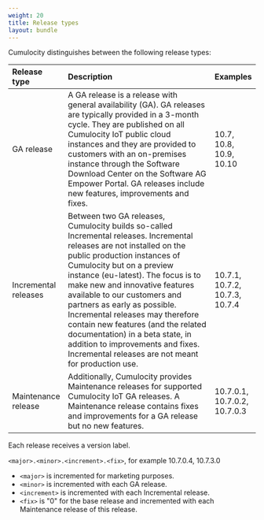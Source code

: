 ```yaml
---
weight: 20
title: Release types
layout: bundle
---
```


Cumulocity distinguishes between the following release types:

<table>
<colgroup>
       <col style="width: 15%;">
       <col style="width: 70%;">
       <col style="width: 15%;">
    </colgroup>
    <thead>
<tr>
<th style="text-align:left">Release type</th>
<th style="text-align:left">Description</th>
<th style="text-align:left">Examples</th>
</tr>
</thead>
<tbody>
<tr>
<td style="text-align:left">GA release</td>
<td style="text-align:left">A GA release is a release with general availability (GA). GA releases are typically provided in a 3-month cycle. They are published on all Cumulocity IoT public cloud instances and they are provided to customers with an on-premises instance through the Software Download Center on the Software AG Empower Portal. GA releases include new features, improvements and fixes.</td>
<td style="text-align:left">10.7, 10.8, 10.9, 10.10</td>
</tr>
<tr>
<td style="text-align:left">Incremental releases</td>
<td style="text-align:left">Between two GA releases, Cumulocity builds so-called Incremental releases. Incremental releases are not installed on the public production instances of Cumulocity but on a preview instance (eu-latest). The focus is to make new and innovative features available to our customers and partners as early as possible. Incremental releases may therefore contain new features (and the related documentation) in a beta state, in addition to improvements and fixes. Incremental releases are not meant for production use.  </td>
<td style="text-align:left">10.7.1, 10.7.2, 10.7.3, 10.7.4</td>
</tr>
<tr>
<td style="text-align:left">Maintenance release</td>
<td style="text-align:left">Additionally, Cumulocity provides Maintenance releases for supported Cumulocity IoT GA releases. A Maintenance release contains fixes and improvements for a GA release but no new features.</td>
<td style="text-align:left">10.7.0.1, 10.7.0.2, 10.7.0.3</td>
</tr>
</tbody>
</table>

Each release receives a version label.

 `<major>.<minor>.<increment>.<fix>`, for example 10.7.0.4, 10.7.3.0 
 
*  `<major>` is incremented for marketing purposes. 
*  `<minor>` is incremented with each GA release. 
*  `<increment>` is incremented with each Incremental release. 
*  `<fix>` is "0" for the base release and incremented with each Maintenance release of this release.